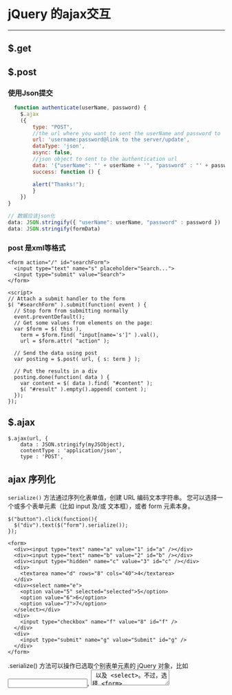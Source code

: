 # jQuery 的ajax交互
---

## $.get

## $.post
### 使用Json提交

```javascript
  function authenticate(userName, password) {
    $.ajax
    ({
        type: "POST",
        //the url where you want to sent the userName and password to
        url: 'username:password@link to the server/update',
        dataType: 'json',
        async: false,
        //json object to sent to the authentication url
        data: '{"userName": "' + userName + '", "password" : "' + password + '"}',
        success: function () {

        alert("Thanks!"); 
        }
    })
}

// 数据应该json化
data: JSON.stringify({ "userName": userName, "password" : password })
data: JSON.stringify(formData)

```


### post 是xml等格式
```
<form action="/" id="searchForm">
  <input type="text" name="s" placeholder="Search...">
  <input type="submit" value="Search">
</form>

<script>
// Attach a submit handler to the form
$( "#searchForm" ).submit(function( event ) {
  // Stop form from submitting normally
  event.preventDefault();
  // Get some values from elements on the page:
  var $form = $( this ),
    term = $form.find( "input[name='s']" ).val(),
    url = $form.attr( "action" );
 
  // Send the data using post
  var posting = $.post( url, { s: term } );
 
  // Put the results in a div
  posting.done(function( data ) {
    var content = $( data ).find( "#content" );
    $( "#result" ).empty().append( content );
  });
});
```



## $.ajax

```
$.ajax(url, {
    data : JSON.stringify(myJSObject),
    contentType : 'application/json',
    type : 'POST',
```

## ajax 序列化
`serialize()` 方法通过序列化表单值，创建 URL 编码文本字符串。
您可以选择一个或多个表单元素（比如 input 及/或 文本框），或者 form 元素本身。

```
$("button").click(function(){
  $("div").text($("form").serialize());
});
```

```
<form>
  <div><input type="text" name="a" value="1" id="a" /></div>
  <div><input type="text" name="b" value="2" id="b" /></div>
  <div><input type="hidden" name="c" value="3" id="c" /></div>
  <div>
    <textarea name="d" rows="8" cols="40">4</textarea>
  </div>
  <div><select name="e">
    <option value="5" selected="selected">5</option>
    <option value="6">6</option>
    <option value="7">7</option>
  </select></div>
  <div>
    <input type="checkbox" name="f" value="8" id="f" />
  </div>
  <div>
    <input type="submit" name="g" value="Submit" id="g" />
  </div>
</form>
```

.serialize() 方法可以操作已选取个别表单元素的 jQuery 对象，比如 <input>, <textarea> 以及 <select>。不过，选择 <form> 标签本身进行序列化一般更容易些：

```
$('form').submit(function() {
  alert($(this).serialize());
  return false;
});
```

```
a=1&b=2&c=3&d=4&e=5
```

## 把序列化的form 转换为json对象

1. var input = $("#inputId").val();
2. var input = $("form.login").serialize();
3. var input = $("form.login").serializeArray();
```
<form class="login">
    <label for="_user_name">username:</label>
    <input type="text" id="_user_name" name="user[name]" value="dev.pus" />
    <label for="_user_pass">password:</label>
    <input type="password" id="_user_pass" name="user[pass]" value="1234" />
    <button type="submit">login</button>
</form>
```

```
var formData = $("form.login").serializeObject();
console.log(formData);

// output
{
    "name": "dev.pus",
    "pass": "1234"
}
```

### 别的方法

#### 
```
var frm = $(document.myform);
 var data = JSON.stringify(frm.serializeArray());
```

#### 2. 定义一个转换函数
```
function getFormData($form){
    var unindexed_array = $form.serializeArray();
    var indexed_array = {};

    $.map(unindexed_array, function(n, i){
        indexed_array[n['name']] = n['value'];
    });

    return indexed_array;
}
//Usage:

var $form = $("#form_data");
var data = getFormData($form);
```
